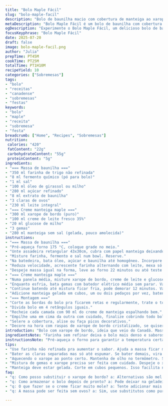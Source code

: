 ```yaml
---
title: "Bolo Maple Fácil"
slug: "bolo-maple-facil"
description: "Bolo de baunilha macio com cobertura de manteiga ao xarope de bordo. Massa leve, clara de ovo batida, xarope quente numa calda que vira creme quando batida com a manteiga gelada. Massa assada em retângulo, cortado em camadas que se empilham com recheio cremoso. Sem nozes, opção veg feita com óleo no lugar da manteiga. Sorvete ou frutas vermelhas combinam pra servir."
metaDescription: "Bolo Maple Fácil é um bolo de baunilha com cobertura de manteiga ao xarope de bordo. Sabor suave e cremoso, perfeito para festas"
ogDescription: "Experimente o Bolo Maple Fácil, um delicioso bolo de baunilha com um cremoso creme de manteiga ao xarope de bordo. Uma receita irresistível."
focusKeyphrase: "Bolo Maple Fácil"
date: 2025-07-20
draft: false
image: bolo-maple-facil.png
author: "Julia"
prepTime: PT45M
cookTime: PT25M
totalTime: PT1H10M
recipeYield: 10
categories: ["Sobremesas"]
tags:
- "bolo"
- "receitas"
- "canadense"
- "sobremesas"
- "festas"
keywords:
- "bolo"
- "maple"
- "receita"
- "sobremesa"
- "festa"
breadcrumb: ["Home", "Recipes", "Sobremesas"]
nutrition: 
 calories: "420"
 fatContent: "22g"
 carbohydrateContent: "55g"
 proteinContent: "5g"
ingredients:
- "=== Massa de baunilha ==="
- "350 ml farinha de trigo não refinada"
- "8 ml fermento químico (pó para bolo)"
- "1 ml sal"
- "100 ml óleo de girassol ou milho"
- "280 ml açúcar refinado"
- "8 ml extrato de baunilha"
- "3 claras de ovos"
- "230 ml leite integral"
- "=== Creme manteiga maple ==="
- "300 ml xarope de bordo (puro)"
- "100 ml creme de leite fresco 35%"
- "20 ml glucose de milho"
- "3 gemas"
- "280 ml manteiga sem sal (gelada, pouco amolecida)"
instructions:
- "=== Massa de baunilha ==="
- "Pré-aqueça forno 175 °C, coloque grade no meio."
- "Unte assadeira retangular 43x30cm, cubra com papel manteiga deixando sobra pra desmoldar. Besunte papel e bordas com óleo ou manteiga."
- "Misture farinha, fermento e sal num bowl. Reserve."
- "Na batedeira, bata óleo, açúcar e baunilha até homogêneo. Incorpore claras batendo rápido só até ficar uniforme."
- "Reduza velocidade, acrescente farinha alternando com leite, mexa só pra unir."
- "Despeje massa igual na forma, leve ao forno 22 minutos ou até teste do palito sair limpo. Tire, deixe esfriar 15 minutos, vire sobre grade e cubra com pano limpo até esfriar por completo."
- "=== Creme manteiga maple ==="
- "Numa panela média, misture xarope de bordo, creme de leite e glucose. Aqueça até ferver e mantenha até 115 °C no termômetro doce (uns 7 minutos)."
- "Enquanto esfria, bata gemas com batedor elétrico médio sem parar. Vá despejando o xarope quente devagar, em fio, longe das pás, pra não cozinhar rápido demais as gemas."
- "Continue batendo até mistura ficar fria, pode demorar 12 minutos. Vai ficar cremosa, brilhante, meio aerada."
- "Adicione manteiga gelada em cubos, um ou dois pedaços por vez, batendo sempre. Raspe fundo e laterais várias vezes pra não embolar. Terminada manteiga, creme deve estar macio, denso e brilhante."
- "=== Montagem ==="
- "Corte as bordas do bolo pra ficarem retas e regularmente, trate o topo se estiver arredondado."
- "Divida bolo em 4 retângulos iguais."
- "Recheie cada camada com 90 ml do creme de manteiga espalhando bem."
- "Empilhe uma em cima da outra com cuidado, finalize cobrindo todo bolo com o creme restante."
- "Selere a cobertura, alise ou faça picos decorativos."
- "Decore na hora com raspas de xarope de bordo cristalizado, se quiser."
introduction: "Bolo com xarope de bordo, ideia que veio do Canadá. Massa branca, fofinha, feita com mistura simples, sem clarificar muito ovos. Xarope vira creme quando misturado com gemas batidas e manteiga gelada, derrete na boca, doce, com toque caramelizado. Montado em camadas, bonito, colorido. Óleo substitui manteiga na massa pra variar textura, fica mais úmido e leve, massa menos pesada. Usar glucose de milho evita cristalização do xarope. Produção fácil, forno médio, sem complicação. Cobertura feita com atenção, batendo pacientemente, garantindo textura cremosa com brilho. Serve pra festas, sobremesa pra grupo, combina com café preto forte, chá de hortelã, sorvete de baunilha. Pode substituir xarope por mel ou agave, mas sabor muda."
ingredientsNote: "Farinha sem refinar deixa o bolo mais denso e saboroso, pede fermento para crescer normalmente. Óleo usado no lugar de manteiga reduz gordura saturada, deixa bolo mais leve e úmido, perfeito pro clima quente do Brasil. Açúcar cristalinamente puro ajuda no brilho da cobertura, solarado evita açúcar grosseiro na massa. A baunilha pode ser extrato natural ou essência simples, preferível natural pelo aroma. Claras batidas no meio do processo dão leveza, atenção pra não bater demais e virar espuma, basta misturar até homogêneo. Xarope de bordo puro garante sabor distinto, pesssoal usa versão canadense importada, mas versões nacionais ajudam. Glucose de milho não é obrigatória, mas estabiliza a calda e evita que cristalize, fácil achar em lojas especializadas. Gemas na cobertura dão cor, cremosidade e emulsificação. Manteiga deve estar fria, para incorporar aos poucos sem derreter e virar óleo. "
instructionsNote: "Pré-aqueça o forno para garantir a temperatura certa de início, bolo uniforme. Tamanho da assadeira importante pra massa não ficar fina e seca. Forre com papel pra desmoldar sem problema, sempre besunte para não grudar. As quantidades do óleo, açúcar e líquidos influenciam textura final. Na massa, misture na velocidade mais baixa do batedor pra evitar desenvolvimento excessivo do glúten e bolo duro. O cuidado com o xarope na cobertura é essencial: jogue em fio, pra não cozinhar rapidamente gemas, batendo sem parar para esfriar. O processo pode demorar, mas creme fica firme, brilhante, fácil de espalhar. Ao adicionar manteiga, é melhor colocar pouco a pouco pra não perder textura. Durante a montagem, corte reto nas bordas pra visual limpo. Camadas iguais de creme garantem equilíbrio e melhor sabor. O bolo pode ser decorado conforme preferência, mas raspas de xarope cristalizado combinam. Guardar na geladeira após pronto é recomendado para que o creme firme e bolo mantenha frescor."
tips:
- "Use farinha não refinada pra aumentar o sabor. Ajuda a massa ficar mais densa e com textura interessante. Mistura bem os secos. Sal é crucial, equilibra doçura."
- "Bater as claras separadas mas só até espumar. Se bater demais, vira espuma. Mistura com outros ingredientes devagar. Só pra incorporar, cuidado."
- "Aquecendo o xarope ao ponto certo. Mantenha de olho no termômetro. Se passar do ponto, pode cristalizar. Isso é chato. Deixe esfriar antes de adicionar gemas."
- "Mistura de gemas e xarope precisa ser feita com cuidado. Despeje o xarope aos poucos. Isso evita cozinhar as gemas. Misture sem parar, paciência é chave."
- "Manteiga deve estar gelada. Corte em cubos pequenos. Isso facilita na hora de misturar. Isso garante que o creme não derreta. O resultado fica mais firme."
faq:
- "q: Como posso substituir o xarope de bordo? a: Alternativas são mel ou agave. O gosto muda muito, mas ainda dá pra fazer um creme. Mel vai deixar mais doce. "
- "q: Como armazenar o bolo depois de pronto? a: Pode deixar na geladeira, fica fresquinho. Também pode congelar até 3 meses. Se demora pra comer, melhor guardar."
- "q: O que fazer se o creme ficar muito mole? a: Tente adicionar mais manteiga gelada. Isso pode ajudar a firmar. Outra opção é deixar na geladeira um tempo."
- "q: A massa pode ser feita sem ovos? a: Sim, use substitutos como purê de maçã ou linhaça. Não fique preso, a textura muda, mas bolo ainda assim fica gostoso."

---
```

